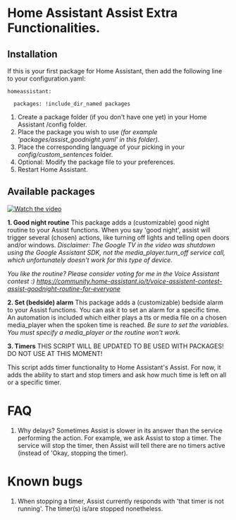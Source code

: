 # Home Assistant Assist Extra Functionalities.

## Installation

If this is your first package for Home Assistant, then add the following line to your configuration.yaml:

`homeassistant:`

`  packages: !include_dir_named packages`

1.  Create a package folder (if you don't have one yet) in your Home Assistant /config folder.
2.  Place the package you wish to use *(for example 'packages/assist_goodnight.yaml' in this folder)*.
3.  Place the corresponding language of your picking in your *config/custom_sentences* folder.
4.  Optional: Modify the package file to your preferences.
5.  Restart Home Assistant.

## Available packages
[![Watch the video](https://img.youtube.com/vi/ebFY_aTDBQI/hqdefault.jpg)](https://www.youtube.com/embed/ebFY_aTDBQI)

**1\. Good night routine**
This package adds a (customizable) good night routine to your Assist functions.
When you say 'good night', assist will trigger several (chosen) actions, like turning off lights and telling open doors and/or windows.
*Disclaimer: The Google TV in the video was shutdown using the Google Assistant SDK, not the media_player.turn_off service call, which unfortunately doesn't work for this type of device.*

*You like the routine? Please consider voting for me in the Voice Assistant contest :) 
https://community.home-assistant.io/t/voice-assistent-contest-assist-goodnight-routine-for-everyone*

**2\. Set (bedside) alarm**
This package adds a (customizable) bedside alarm to your Assist functions.
You can ask it to set an alarm for a specific time. An automation is included which either plays a tts or media file on a chosen media_player when the spoken time is reached.
*Be sure to set the variables. You must specify a media_player or the routine won't work.*

**3\. Timers**
THIS SCRIPT WILL BE UPDATED TO BE USED WITH PACKAGES! DO NOT USE AT THIS MOMENT!

This script adds timer functionality to Home Assistant's Assist.
For now, it adds the ability to start and stop timers and ask how much time is left on all or a specific timer.

# FAQ

1.  Why delays?
    Sometimes Assist is slower in its answer than the service performing the action.
    For example, we ask Assist to stop a timer. The service will stop the timer, then Assist will tell there are no timers active (instead of 'Okay, stopping the timer).

# Known bugs

1.  When stopping a timer, Assist currently responds with 'that timer is not running'. The timer(s) is/are stopped nonetheless.
